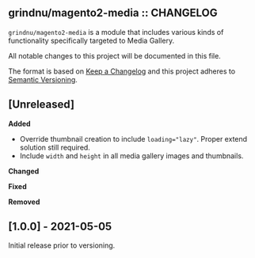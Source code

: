 ## grindnu/magento2-media :: CHANGELOG

`grindnu/magento2-media` is a module that includes various kinds of functionality specifically targeted to Media Gallery.

All notable changes to this project will be documented in this file.

The format is based on [Keep a Changelog](http://keepachangelog.com/en/1.0.0/)
and this project adheres to [Semantic Versioning](http://semver.org/spec/v2.0.0.html).


## [Unreleased]

**Added**

* Override thumbnail creation to include `loading="lazy"`. Proper extend solution still required.
* Include `width` and `height` in all media gallery images and thumbnails.

**Changed**

**Fixed**

**Removed**


## [1.0.0] - 2021-05-05

Initial release prior to versioning.
